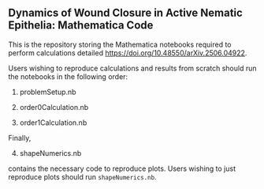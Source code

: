 ## Dynamics of Wound Closure in Active Nematic Epithelia: Mathematica Code

This is the repository storing the Mathematica notebooks required to perform calculations detailed <https://doi.org/10.48550/arXiv.2506.04922>.

Users wishing to reproduce calculations and results from scratch should run the notebooks in the following order:

1. problemSetup.nb

2. order0Calculation.nb

3. order1Calculation.nb

Finally, 

4. shapeNumerics.nb

contains the necessary code to reproduce plots. Users wishing to just reproduce plots should run `shapeNumerics.nb`.